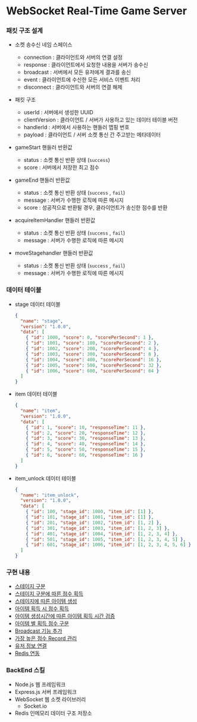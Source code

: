 # WebSocket Real-Time Game Server

### 패킷 구조 설계

- 소켓 송수신 네임 스페이스

  - connection : 클라이언트와 서버의 연결 설정
  - response : 클라이언트에서 요청한 내용을 서버가 송수신
  - broadcast : 서버에서 모든 유저에게 결과를 송신
  - event : 클라이언트에 수신한 모든 서비스 이벤트 처리
  - disconnect : 클라이언트와 서버의 연결 해제

- 패킷 구조

  - userId : 서버에서 생성한 UUID
  - clientVersion : 클라이언트 / 서버가 사용하고 있는 데이터 테이블 버전
  - handlerId : 서버에서 사용하는 핸들러 맵핑 번호
  - payload : 클라이언트 / 서버 소켓 통신 간 주고받는 메타데이터

- gameStart 핸들러 반환값

  - status : 소켓 통신 반환 상태 (`success`)
  - score : 서버에서 저장한 최고 점수

- gameEnd 핸들러 반환값

  - status : 소켓 통신 반환 상태 (`success` , `fail`)
  - message : 서버가 수행한 로직에 따른 메시지
  - score : 성공적으로 반환될 경우, 클라이언트가 송신한 점수를 반환

- acquireItemHandler 핸들러 반환값

  - status : 소켓 통신 반환 상태 (`success` , `fail`)
  - message : 서버가 수행한 로직에 따른 메시지

- moveStagehandler 핸들러 반환값
  - status : 소켓 통신 반환 상태 (`success` , `fail`)
  - message : 서버가 수행한 로직에 따른 메시지

### 데이터 테이블

- stage 데이터 테이블

  ```json
  {
    "name": "stage",
    "version": "1.0.0",
    "data": [
      { "id": 1000, "score": 0, "scorePerSecond": 1 },
      { "id": 1001, "score": 100, "scorePerSecond": 2 },
      { "id": 1002, "score": 200, "scorePerSecond": 4 },
      { "id": 1003, "score": 300, "scorePerSecond": 8 },
      { "id": 1004, "score": 400, "scorePerSecond": 16 },
      { "id": 1005, "score": 500, "scorePerSecond": 32 },
      { "id": 1006, "score": 600, "scorePerSecond": 64 }
    ]
  }
  ```

- item 데이터 테이블

  ```json
  {
    "name": "item",
    "version": "1.0.0",
    "data": [
      { "id": 1, "score": 10, "responseTime": 11 },
      { "id": 2, "score": 20, "responseTime": 12 },
      { "id": 3, "score": 30, "responseTime": 13 },
      { "id": 4, "score": 40, "responseTime": 14 },
      { "id": 5, "score": 50, "responseTime": 15 },
      { "id": 6, "score": 60, "responseTime": 16 }
    ]
  }
  ```

- item_unlock 데이터 테이블
  ```json
  {
    "name": "item_unlock",
    "version": "1.0.0",
    "data": [
      { "id": 100, "stage_id": 1000, "item_id": [1] },
      { "id": 101, "stage_id": 1001, "item_id": [1] },
      { "id": 201, "stage_id": 1002, "item_id": [1, 2] },
      { "id": 301, "stage_id": 1003, "item_id": [1, 2, 3] },
      { "id": 401, "stage_id": 1004, "item_id": [1, 2, 3, 4] },
      { "id": 501, "stage_id": 1005, "item_id": [1, 2, 3, 4, 5] },
      { "id": 601, "stage_id": 1006, "item_id": [1, 2, 3, 4, 5, 6] }
    ]
  }
  ```

### 구현 내용

- [스테이지 구분](https://github.com/eliotjang/websocket-real-time-game/pull/2)
- [스테이지 구분에 따른 점수 획득](https://github.com/eliotjang/websocket-real-time-game/pull/5)
- [스테이지에 따른 아이템 생성](https://github.com/eliotjang/websocket-real-time-game/pull/7)
- [아이템 획득 시 점수 획득](https://github.com/eliotjang/websocket-real-time-game/pull/9)
- [아이템 생성시간에 따른 아이템 획득 시간 검증](https://github.com/eliotjang/websocket-real-time-game/pull/10)
- [아이템 별 획득 점수 구분](https://github.com/eliotjang/websocket-real-time-game/pull/12)
- [Broadcast 기능 추가](https://github.com/eliotjang/websocket-real-time-game/pull/17)
- [가장 높은 점수 Record 관리](https://github.com/eliotjang/websocket-real-time-game/pull/19)
- [유저 정보 연결](https://github.com/eliotjang/websocket-real-time-game/pull/22)
- [Redis 연동](https://github.com/eliotjang/websocket-real-time-game/pull/24)

### BackEnd 스킬

- Node.js 웹 프레임워크
- Express.js 서버 프레임워크
- WebSocket 웹 소켓 라이브러리
  - Socket.io
- Redis 인메모리 데이터 구조 저장소
